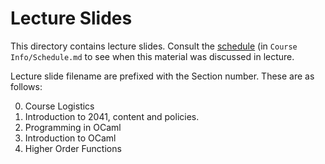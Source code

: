 # Lecture Slides

This directory contains lecture slides.  Consult the
[schedule](https://github.umn.edu/umn-csci-2041-S18/public-class-repo/blob/master/Course%20Info/Schedule.md)
(in ``Course Info/Schedule.md`` to see when this material was
discussed in lecture.

Lecture slide filename are prefixed with the Section number.  These
are as follows:

0. Course Logistics
  1. Introduction to 2041, content and policies.
1. Programming in OCaml
  1. Introduction to OCaml
  2. Higher Order Functions

